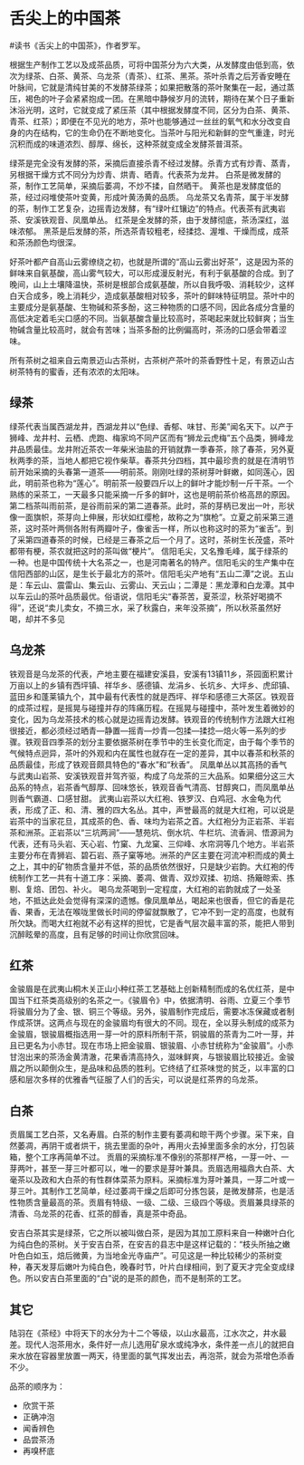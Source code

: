 # 舌尖上的中国茶 #

\#读书《舌尖上的中国茶》，作者罗军。

根据生产制作工艺以及成茶品质，可将中国茶分为六大类，从发酵度由低到高，依次为绿茶、白茶、黄茶、乌龙茶（青茶）、红茶、黑茶。茶叶杀青之后芳香安睡在叶脉间，它就是清纯甘美的不发酵茶绿茶；如果把散落的茶叶聚集在一起，通过蒸压，褐色的叶子会紧紧抱成一团。在黑暗中静候岁月的流转，期待在某个日子重新沐浴光明，这时，它就变成了紧压茶（其中根据发酵度不同，区分为白茶、黄茶、青茶、红茶）；即便在不见光的地方，茶叶也能够通过一丝丝的氧气和水分改变自身的内在结构，它的生命仍在不断地变化。当茶叶与阳光和新鲜的空气重逢，时光沉积而成的味道浓烈、醇厚、绵长，这种茶就变成全发酵茶普洱茶。

绿茶是完全没有发酵的茶，采摘后直接杀青不经过发酵。杀青方式有炒青、蒸青，另根据干燥方式不同分为炒青、烘青、晒青。代表茶为龙井。
白茶是微发酵的茶，制作工艺简单，采摘后萎凋，不炒不揉，自然晒干。
黄茶也是发酵度低的茶，经过闷堆使茶叶变黄，形成叶黄汤黄的品质。
乌龙茶又名青茶，属于半发酵的茶，制作工艺复杂，边摇青边发酵，有“绿叶红镶边”的特点。代表茶有武夷岩茶、安溪铁观音、凤凰单丛。
红茶是全发酵的茶，由于发酵彻底，茶汤深红，滋味浓郁。
黑茶是后发酵的茶，所选茶青较粗老，经揉捻、渥堆、干燥而成，成茶和茶汤颜色均很深。

好茶叶都产自高山云雾缭绕之初，也就是所谓的“高山云雾出好茶”，这是因为茶的鲜味来自氨基酸，高山雾气较大，可以形成漫反射光，有利于氨基酸的合成。到了晚间，山上土壤降温快，茶树是根部合成氨基酸，所以自我呼吸、消耗较少，这样白天合成多，晚上消耗少，造成氨基酸相对较多，茶叶的鲜味特征明显。茶叶中的主要成分是氨基酸、生物碱和茶多酚，这三种物质的口感不同，因此各成分含量的高低决定着毛尖口感的不同。当氨基酸含量比较高时，茶喝起来就比较鲜爽；当生物碱含量比较高时，就会有苦味；当茶多酚的比例偏高时，茶汤的口感会带着涩味。

所有茶树之祖来自云南景迈山古茶树，古茶树产茶叶的茶香野性十足，有景迈山古树茶特有的蜜香，还有浓浓的太阳味。

## 绿茶 ##
绿茶代表当属西湖龙井，西湖龙井以“色绿、香郁、味甘、形美”闻名天下。以产于狮峰、龙井村、云栖、虎跑、梅家坞不同产区而有“狮龙云虎梅”五个品类，狮峰龙井品质最佳。龙井附近茶农一年柴米油盐的开销就靠一季春茶，除了春茶，另外夏秋两季的茶，当地人都把它视作柴草。春茶共分四档，其中最珍贵的就是在清明节前开始采摘的头春第一道茶——明前茶。刚刚吐绿的茶树芽叶鲜嫩，如同莲心，因此，明前茶也称为“莲心”。明前茶一般要四斤以上的鲜叶才能炒制一斤干茶。一个熟练的采茶工，一天最多只能采摘一斤多的鲜叶，这也是明前茶价格高昂的原因。第二档茶叫雨前茶，是谷雨前采的第二道春茶。此时，茶的芽柄已发出一叶，形状像一面旗帜，茶芽向上伸展，形状如红缨枪，故称之为“旗枪”。立夏之前采第三道茶，这时茶叶两侧各附有两瓣叶子，像雀舌一样，所以也称这时的茶为“雀舌”。到了采第四道春茶的时候，已经是三春茶之后一个月了。这时，茶树生长茂盛，茶叶都带有梗，茶农就把这时的茶叫做“梗片”。
信阳毛尖，又名豫毛峰，属于绿茶的一种。也是中国传统十大名茶之一，也是河南著名的特产。信阳毛尖的生产集中在信阳西部的山区，是生长于最北方的茶叶。信阳毛尖产地有“五山二潭”之说。五山是：车云山、震雷山、集云山、云雾山、天云山；二潭是：黑龙潭和白龙潭。其中以车云山的茶叶品质最优。俗语说，信阳毛尖“春茶苦，夏茶涩，秋茶好喝摘不得”，还说“卖儿卖女，不摘三水，采了秋露白，来年没茶摘”，所以秋茶虽然好喝，却并不多见

## 乌龙茶 ##
铁观音是乌龙茶的代表，产地主要在福建安溪县，安溪有13镇11乡，茶园面积累计万亩以上的乡镇有西坪镇、祥华乡、感德镇、龙涓乡、长坑乡、大坪乡、虎邱镇、蓝田乡和蓬莱镇九个，其中最有代表性的就是西坪、祥华和感德三大茶区。铁观音的成茶过程，是摇晃与碰撞并存的阵痛历程。在摇晃与碰撞中，茶叶发生着微妙的变化，因为乌龙茶技术的核心就是边摇青边发酵。铁观音的传统制作方法跟大红袍很接近，都必须经过晒青—静置—摇青—炒青—包揉—揉捻—焙火等一系列的步骤。铁观音四季茶的划分主要依据茶树在季节中的生长变化而定，由于每个季节的气候特点迥异，茶叶的外观和内在属性也就存在一定的差异，其中以春茶和秋茶的品质最佳，形成了铁观音颇具特色的“春水”和“秋香”。
凤凰单丛以其高扬的香气与武夷山岩茶、安溪铁观音并驾齐驱，构成了乌龙茶的三大品系。如果细分这三大品系的特点，岩茶香气醇厚、回味悠长，铁观音香气清高、甘醇爽口，而凤凰单丛则香气霸道、口感甘甜。
武夷山岩茶以大红袍、铁罗汉、白鸡冠、水金龟为代表，形成了正、和、清、雅的四大名丛。其中，声誉最高的就是大红袍，可以说是岩茶中的当家花旦，其成茶的色、香、味均为岩茶之首。大红袍分为正岩茶、半岩茶和洲茶。正岩茶以“三坑两涧”——慧苑坑、倒水坑、牛栏坑、流香涧、悟源涧为代表，还有马头岩、天心岩、竹窠、九龙窠、三仰峰、水帘洞等几个地方。半岩茶主要分布在青狮岩、碧石岩、燕子窠等地。洲茶的产区主要在河流冲积而成的黄土之上，其中的矿物质含量并不低，茶的品质依然很好，只是缺少岩韵。大红袍的传统制作工艺一共有十道工序：采摘、萎凋、做青、双炒双揉、初焙、扬簸晾索、拣剔、复焙、团包、补火。
喝乌龙茶喝到一定程度，大红袍的岩韵就成了一处圣地，不抵达此处会觉得有深深的遗憾。像凤凰单丛，喝起来也很香，但它的香是花香、果香，无法在喉咙里做长时间的停留就飘散了，它冲不到一定的高度，也就有所欠缺。而喝大红袍就不必有这样的担忧，它是香气层次最丰富的茶，能把人带到沉醉眩晕的高度，且有足够的时间让你欣赏回味。

## 红茶 ##
金骏眉是在武夷山桐木关正山小种红茶工艺基础上创新精制而成的名优红茶，是中国当下红茶类高级别的名茶之一。《骏眉令》中，依据清明、谷雨、立夏三个季节将骏眉分为了金、银、铜三个等级。另外，骏眉制作完成后，需要冰冻保藏或者制作成茶饼。这两点与现在的金骏眉均有很大的不同。现在，全以芽头制成的成茶为金骏眉，银骏眉概指选用一芽一叶的原料所制干茶，铜骏眉的茶青为二叶一芽，并且已更名为小赤甘。现在市场上把金骏眉、银骏眉、小赤甘统称为“金骏眉”。小赤甘泡出来的茶汤金黄清澈，花果香清高持久，滋味鲜爽，与银骏眉比较接近。金骏眉之所以颠倒众生，是品味和品质的胜利。它终结了红茶味觉的贫乏，以丰富的口感和层次多样的优雅香气征服了人们的舌尖，可以说是红茶界的乌龙茶。

## 白茶 ##
贡眉属工艺白茶，又名寿眉。白茶的制作主要有萎凋和晾干两个步骤。采下来，自然萎凋，再阴干或者烘干，挑去里面的杂叶，再用火去掉里面多余的水分，打包装箱，整个工序再简单不过。
贡眉的采摘标准不像别的茶那样严格，一芽一叶、一芽两叶，甚至一芽三叶都可以，唯一的要求是芽叶兼具。贡眉选用福鼎大白茶、大毫茶以及政和大白茶的有性群体菜茶为原料。采摘标准为芽叶兼具，一芽二叶或一芽三叶。其制作工艺简单，经过萎凋干燥之后即可分拣包装，是微发酵茶，也是活性物质含量最高的茶。贡眉有特级、一级、二级、三级四个等级。贡眉兼具绿茶的清香、乌龙茶的花香、红茶的醇香，真是茶中奇品。

安吉白茶其实是绿茶，它之所以被叫做白茶，是因为其加工原料来自一种嫩叶白化为纯白色的茶树。关于安吉白茶，在安吉的县志中是这样记载的：“枝头所抽之嫩叶色白如玉，焙后微黄，为当地金光寺庙产”。可见这是一种比较稀少的茶树变种，春天发芽后嫩叶为纯白色，晚春时节，叶片白绿相间，到了夏天才完全变成绿色。所以安吉白茶里面的“白”说的是茶的颜色，而不是制茶的工艺。

## 其它 ##
陆羽在《茶经》中将天下的水分为十二个等级，以山水最高，江水次之，井水最差。现代人泡茶用水，条件好一点儿选用矿泉水或纯净水，条件差一点儿的就把自来水放在容器里放置一两天，待里面的氯气挥发出去，再泡茶，就会为茶增色添香不少。


品茶的顺序为：
- 欣赏干茶
- 正确冲泡
- 闻香辨色
- 品尝茶汤
- 再嗅杯底
